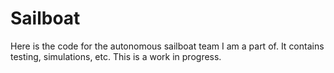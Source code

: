 # Sailboat
Here is the code for the autonomous sailboat team I am a part of. It contains testing, simulations, etc. This is a work in progress.
